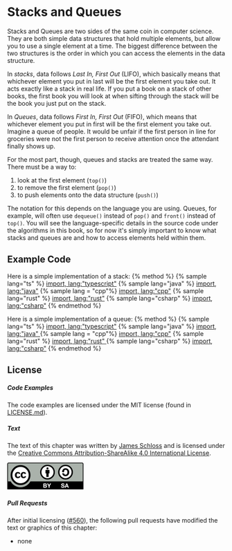 # Stacks and Queues

Stacks and Queues are two sides of the same coin in computer science. They are both simple data structures that hold multiple elements, but allow you to use a single element at a time. The biggest difference between the two structures is the order in which you can access the elements in the data structure.

In *stacks*, data follows *Last In, First Out* (LIFO), which basically means that whichever element you put in last will be the first element you take out. It acts exactly like a stack in real life. If you put a book on a stack of other books, the first book you will look at when sifting through the stack will be the book you just put on the stack.

In *Queues*, data follows *First In, First Out* (FIFO), which means that whichever element you put in first will be the first element you take out. Imagine a queue of people. It would be unfair if the first person in line for groceries were not the first person to receive attention once the attendant finally shows up.

For the most part, though, queues and stacks are treated the same way. There must be a way to:
1. look at the first element (`top()`)
2. to remove the first element (`pop()`)
3. to push elements onto the data structure (`push()`)

The notation for this depends on the language you are using. Queues, for example, will often use `dequeue()` instead of `pop()` and `front()` instead of `top()`. You will see the language-specific details in the source code under the algorithms in this book, so for now it's simply important to know what stacks and queues are and how to access elements held within them.

## Example Code
Here is a simple implementation of a stack:
{% method %}
{% sample lang="ts" %}
[import, lang:"typescript"](code/typescript/stack.ts)
{% sample lang="java" %}
[import, lang:"java"](code/java/StackTest.java)
{% sample lang = "cpp"%}
[import, lang:"cpp"](code/cpp/stack.cpp)
{% sample lang="rust" %}
[import, lang:"rust"](code/rust/Stack.rs)
{% sample lang="csharp" %}
[import, lang:"csharp"](code/csharp/Stack.cs)
{% endmethod %}

Here is a simple implementation of a queue:
{% method %}
{% sample lang="ts" %}
[import, lang:"typescript"](code/typescript/queue.ts)
{% sample lang="java" %}
[import, lang:"java" ](code/java/QueueTest.java)
{% sample lang = "cpp"%}
[import, lang:"cpp"](code/cpp/queue.cpp)
{% sample lang="rust" %}
[import, lang:"rust" ](code/rust/Queue.rs)
{% sample lang="csharp" %}
[import, lang:"csharp"](code/csharp/Queue.cs)
{% endmethod %}


## License

##### Code Examples

The code examples are licensed under the MIT license (found in [LICENSE.md](https://github.com/algorithm-archivists/algorithm-archive/blob/main/LICENSE.md)).

##### Text

The text of this chapter was written by [James Schloss](https://github.com/leios) and is licensed under the [Creative Commons Attribution-ShareAlike 4.0 International License](https://creativecommons.org/licenses/by-sa/4.0/legalcode).

[<p><img  class="center" src="../cc/CC-BY-SA_icon.svg" /></p>](https://creativecommons.org/licenses/by-sa/4.0/)

##### Pull Requests

After initial licensing ([#560](https://github.com/algorithm-archivists/algorithm-archive/pull/560)), the following pull requests have modified the text or graphics of this chapter:
- none
